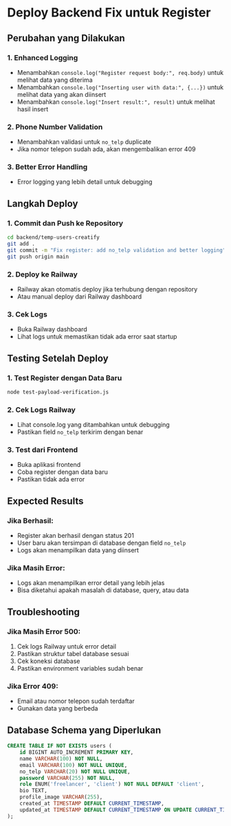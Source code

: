 # Deploy Backend Fix untuk Register

## Perubahan yang Dilakukan

### 1. Enhanced Logging

-    Menambahkan `console.log("Register request body:", req.body)` untuk melihat data yang diterima
-    Menambahkan `console.log("Inserting user with data:", {...})` untuk melihat data yang akan diinsert
-    Menambahkan `console.log("Insert result:", result)` untuk melihat hasil insert

### 2. Phone Number Validation

-    Menambahkan validasi untuk `no_telp` duplicate
-    Jika nomor telepon sudah ada, akan mengembalikan error 409

### 3. Better Error Handling

-    Error logging yang lebih detail untuk debugging

## Langkah Deploy

### 1. Commit dan Push ke Repository

```bash
cd backend/temp-users-creatify
git add .
git commit -m "Fix register: add no_telp validation and better logging"
git push origin main
```

### 2. Deploy ke Railway

-    Railway akan otomatis deploy jika terhubung dengan repository
-    Atau manual deploy dari Railway dashboard

### 3. Cek Logs

-    Buka Railway dashboard
-    Lihat logs untuk memastikan tidak ada error saat startup

## Testing Setelah Deploy

### 1. Test Register dengan Data Baru

```bash
node test-payload-verification.js
```

### 2. Cek Logs Railway

-    Lihat console.log yang ditambahkan untuk debugging
-    Pastikan field `no_telp` terkirim dengan benar

### 3. Test dari Frontend

-    Buka aplikasi frontend
-    Coba register dengan data baru
-    Pastikan tidak ada error

## Expected Results

### Jika Berhasil:

-    Register akan berhasil dengan status 201
-    User baru akan tersimpan di database dengan field `no_telp`
-    Logs akan menampilkan data yang diinsert

### Jika Masih Error:

-    Logs akan menampilkan error detail yang lebih jelas
-    Bisa diketahui apakah masalah di database, query, atau data

## Troubleshooting

### Jika Masih Error 500:

1. Cek logs Railway untuk error detail
2. Pastikan struktur tabel database sesuai
3. Cek koneksi database
4. Pastikan environment variables sudah benar

### Jika Error 409:

-    Email atau nomor telepon sudah terdaftar
-    Gunakan data yang berbeda

## Database Schema yang Diperlukan

```sql
CREATE TABLE IF NOT EXISTS users (
    id BIGINT AUTO_INCREMENT PRIMARY KEY,
    name VARCHAR(100) NOT NULL,
    email VARCHAR(100) NOT NULL UNIQUE,
    no_telp VARCHAR(20) NOT NULL UNIQUE,
    password VARCHAR(255) NOT NULL,
    role ENUM('freelancer', 'client') NOT NULL DEFAULT 'client',
    bio TEXT,
    profile_image VARCHAR(255),
    created_at TIMESTAMP DEFAULT CURRENT_TIMESTAMP,
    updated_at TIMESTAMP DEFAULT CURRENT_TIMESTAMP ON UPDATE CURRENT_TIMESTAMP
);
```
